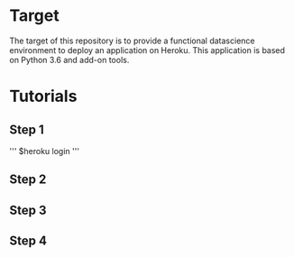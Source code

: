 # Target 
The target of this repository is to provide a functional datascience environment to deploy an application on Heroku.
This application is based on Python 3.6 and add-on tools.

# Tutorials
## Step 1
'''
$heroku login
'''
## Step 2
## Step 3
## Step 4